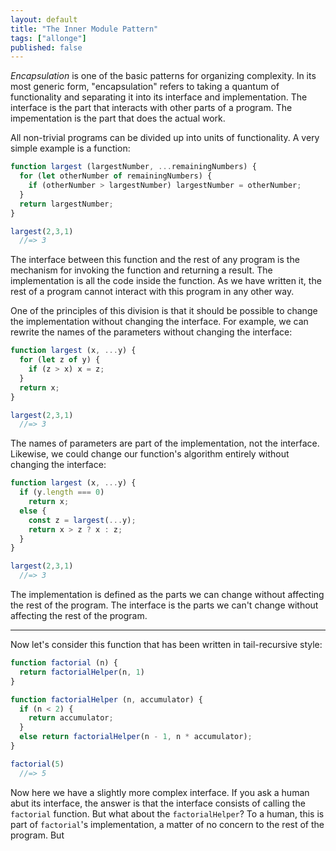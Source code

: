 ```yaml
---
layout: default
title: "The Inner Module Pattern"
tags: ["allonge"]
published: false
---
```


*Encapsulation* is one of the basic patterns for organizing complexity. In its most generic form, "encapsulation" refers to taking a quantum of functionality and separating it into its interface and implementation. The interface is the part that interacts with other parts of a program. The impementation is the part that does the actual work.

All non-trivial programs can be divided up into units of functionality. A very simple example is a function:

```javascript
function largest (largestNumber, ...remainingNumbers) {  
  for (let otherNumber of remainingNumbers) {
    if (otherNumber > largestNumber) largestNumber = otherNumber;
  }
  return largestNumber;
}

largest(2,3,1)
  //=> 3
```

The interface between this function and the rest of any program is the mechanism for invoking the function and returning a result. The implementation is all the code inside the function. As we have written it, the rest of a program cannot interact with this program in any other way.

One of the principles of this division is that it should be possible to change the implementation without changing the interface. For example, we can rewrite the names of the parameters without changing the interface:

```javascript
function largest (x, ...y) {  
  for (let z of y) {
    if (z > x) x = z;
  }
  return x;
}

largest(2,3,1)
  //=> 3
```

The names of parameters are part of the implementation, not the interface. Likewise, we could change our function's algorithm entirely without changing the interface:

```javascript
function largest (x, ...y) {  
  if (y.length === 0)
    return x;
  else {
    const z = largest(...y);
    return x > z ? x : z;
  }
}

largest(2,3,1)
  //=> 3
```

The implementation is defined as the parts we can change without affecting the rest of the program. The interface is the parts we can't change without affecting the rest of the program.

---

Now let's consider this function that has been written in tail-recursive style:

```javascript
function factorial (n) {  
  return factorialHelper(n, 1)
}

function factorialHelper (n, accumulator) {
  if (n < 2) {
    return accumulator;
  }
  else return factorialHelper(n - 1, n * accumulator);
}

factorial(5)
  //=> 5
```

Now here we have a slightly more complex interface. If you ask a human abut its interface, the answer is that the interface consists of calling the `factorial` function. But what about the `factorialHelper`? To a human, this is part of `factorial`'s implementation, a matter of no concern to the rest of the program. But 